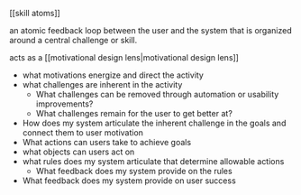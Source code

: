 [[skill atoms]]

an atomic feedback loop between the user and the system that is organized around a central challenge or skill.

acts as a [[motivational design lens|motivational design lens]]

 - what motivations energize and direct the activity
 - what challenges are inherent in the activity
   - What challenges can be removed through automation or usability improvements?
   - What challenges remain for the user to get better at?
 - How does my system articulate the inherent challenge in the goals and connect them to user motivation
 - What actions can users take to achieve goals
 - what objects can users act on
 - what rules does my system articulate that determine allowable actions
   - What feedback does my system provide on the rules
 - What feedback does my system provide on user success

